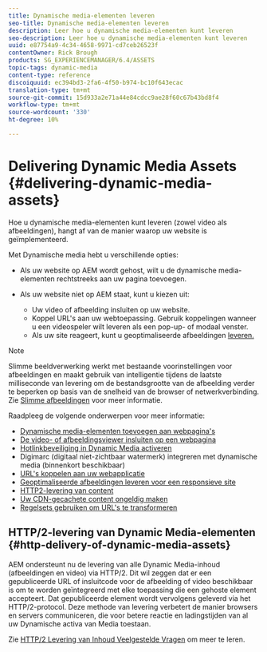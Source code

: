 ```yaml
---
title: Dynamische media-elementen leveren
seo-title: Dynamische media-elementen leveren
description: Leer hoe u dynamische media-elementen kunt leveren
seo-description: Leer hoe u dynamische media-elementen kunt leveren
uuid: e87754a9-4c34-4658-9971-cd7ceb26523f
contentOwner: Rick Brough
products: SG_EXPERIENCEMANAGER/6.4/ASSETS
topic-tags: dynamic-media
content-type: reference
discoiquuid: ec394bd3-2fa6-4f50-b974-bc10f643ecac
translation-type: tm+mt
source-git-commit: 15d933a2e71a44e84cdcc9ae28f60c67b43bd8f4
workflow-type: tm+mt
source-wordcount: '330'
ht-degree: 10%

---
```



# Delivering Dynamic Media Assets {#delivering-dynamic-media-assets}

Hoe u dynamische media-elementen kunt leveren (zowel video als afbeeldingen), hangt af van de manier waarop uw website is geïmplementeerd.

Met Dynamische media hebt u verschillende opties:

* Als uw website op AEM wordt gehost, wilt u de dynamische media-elementen rechtstreeks aan uw pagina toevoegen.
* Als uw website niet op AEM staat, kunt u kiezen uit:

   * Uw video of afbeelding insluiten op uw website.
   * Koppel URL&#39;s aan uw webtoepassing. Gebruik koppelingen wanneer u een videospeler wilt leveren als een pop-up- of modaal venster.
   * Als uw site reageert, kunt u geoptimaliseerde afbeeldingen [leveren.](responsive-site.md)

>[!NOTE]
>
>Slimme beeldverwerking werkt met bestaande voorinstellingen voor afbeeldingen en maakt gebruik van intelligentie tijdens de laatste milliseconde van levering om de bestandsgrootte van de afbeelding verder te beperken op basis van de snelheid van de browser of netwerkverbinding. Zie [Slimme afbeeldingen](imaging-faq.md) voor meer informatie.

Raadpleeg de volgende onderwerpen voor meer informatie:

* [Dynamische media-elementen toevoegen aan webpagina&#39;s](adding-dynamic-media-assets-to-pages.md)
* [De video- of afbeeldingsviewer insluiten op een webpagina](embed-code.md)
* [Hotlinkbeveiliging in Dynamic Media activeren](https://helpx.adobe.com/experience-manager/6-4/assets/using/hotlink-protection.html)
* Digimarc (digitaal niet-zichtbaar watermerk) integreren met dynamische media (binnenkort beschikbaar)
* [URL&#39;s koppelen aan uw webapplicatie](linking-urls-to-yourwebapplication.md)
* [Geoptimaliseerde afbeeldingen leveren voor een responsieve site](responsive-site.md)
* [HTTP2-levering van content](http2.md)
* [Uw CDN-gecachete content ongeldig maken](invalidate-cdn-cached-content.md)
* [Regelsets gebruiken om URL&#39;s te transformeren](using-rulesets-to-transform-urls.md)

## HTTP/2-levering van Dynamic Media-elementen {#http-delivery-of-dynamic-media-assets}

AEM ondersteunt nu de levering van alle Dynamic Media-inhoud (afbeeldingen en video) via HTTP/2. Dit wil zeggen dat er een gepubliceerde URL of insluitcode voor de afbeelding of video beschikbaar is om te worden geïntegreerd met elke toepassing die een gehoste element accepteert. Dat gepubliceerde element wordt vervolgens geleverd via het HTTP/2-protocol. Deze methode van levering verbetert de manier browsers en servers communiceren, die voor betere reactie en ladingstijden van al uw Dynamische activa van Media toestaan.

Zie [HTTP/2 Levering van Inhoud Veelgestelde Vragen](/help/sites-administering/scene7-http2faq.md) om meer te leren.
